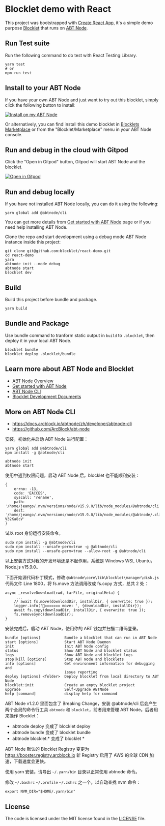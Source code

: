 
# Blocklet demo with React

This project was bootstrapped with [Create React App](https://github.com/facebook/create-react-app), it's a simple demo purpose [Blocklet](https://www.arcblock.io/en/blocklets) that runs on [ABT Node](https://www.arcblock.io/en/platform).

## Run Test suite

Run the following command to do test with React Testing Library.

```shell
yarn test
# or
npm run test
```

## Install to your ABT Node

If you have your own ABT Node and just want to try out this blocklet, simply click the following button to install:

[![Install on my ABT Node](https://raw.githubusercontent.com/blocklet/development-guide/main/assets/install_on_abtnode.svg)](https://install.arcblock.io/?action=blocklet-install&meta_url=https%3A%2F%2Fgithub.com%2Fjimboyeah%2Fabt-blocklet-demo%2Freleases%2Fdownload%2F1.0.0%2Fblocklet.json)

Or alternatively, you can find install this demo blocklet in [Blocklets Marketplace](https://blocklet.arcblock.io) or from the "Blocklet/Marketplace" menu in your ABT Node console. 


## Run and debug in the cloud with Gitpod

Click the "Open in Gitpod" button, Gitpod will start ABT Node and the blocklet.

[![Open in Gitpod](https://gitpod.io/button/open-in-gitpod.svg)](https://gitpod.io/#https://github.com/jimboyeah/abt-blocklet-demo)

## Run and debug locally

If you have not installed ABT Node locally, you can do it using the following: 
```shell
yarn global add @abtnode/cli
```
You can get more details from [Get started with ABT Node](https://www.arcblock.io/en/get-started) page or if you need help installing ABT Node. 

Clone the repo and start development using a debug mode ABT Node instance inside this project:
```shell
git clone git@github.com:blocklet/react-demo.git
cd react-demo
yarn
abtnode init --mode debug
abtnode start
blocklet dev
```

## Build

Build this project before bundle and package.

```shell
yarn build
```

## Bundle and Package 

Use bundle command to tranform static output in `build` to `.blocklet`, then deploy it in your local ABT Node.

```shell
blocklet bundle
blocklet deploy .blocklet/bundle
```


## Learn more about ABT Node and Blocklet

* [ABT Node Overview](https://docs.arcblock.io/en/abtnode/introduction/abtnode-overview)
* [Get started with ABT Node](https://www.arcblock.io/en/get-started)
* [ABT Node CLI](https://docs.arcblock.io/en/abtnode/developer/abtnode-cli)
* [Blocklet Development Documents](https://docs.arcblock.io/en/abtnode/developer/blocklet-spec)


## More on ABT Node CLI
- https://docs.arcblock.io/abtnode/zh/developer/abtnode-cli
- https://github.com/ArcBlock/abt-node

安装，初始化并启动 ABT Node 进行配置：

    yarn global add @abtnode/cli
    npm install -g @abtnode/cli

    abtnode init
    abtnode start

使用中遇到权限问题，启动 ABT Node 后，blocklet 也不能顺利安装：

    {
        errno: -13,
        code: 'EACCES',
        syscall: 'rename',
        path: '/home/jeango/.nvm/versions/node/v15.9.0/lib/node_modules/@abtnode/cli',
        dest: '/home/jeango/.nvm/versions/node/v15.9.0/lib/node_modules/@abtnode/.cli-V32Ka8cV'
    }

试以 root 身份运行安装命令。

    sudo npm install -g @abtnode/cli 
    sudo npm install --unsafe-perm=true -g @abtnode/cli
    sudo npm install --unsafe-perm=true --allow-root -g @abtnode/cli

以上安装方式对我的开发环境还是不起作用，系统是 Windows WSL Ubuntu，Node.js v15.9.0。

下面开始源代码补丁模式，修改 `@abtnode\core\lib\blocklet\manager\disk.js` 代码文件 Line 1800，将 fs.move 方法调用改成 fs.copy 方式，总共 2 处：

    async _resolveDownload(cwd, tarFile, originalMeta) {
         ...
        // await fs.move(downloadDir, installDir, { overwrite: true });
        logger.info('🚩======= move: ', {downloadDir, installDir});
        await fs.copy(downloadDir, installDir, { overwrite: true });
        fs.removeSync(downloadDir);
    }

安装完成后，启动 ABT Node，使用你的 ABT 钱包并扫描二维码登录。

    bundle [options]           Bundle a blocklet that can run in ABT Node
    start [options]            Start ABT Node Daemon
    init                       Init ABT Node config
    status                     Show ABT Node and blocklet status
    logs                       Show ABT Node and blocklet logs
    stop|kill [options]        Stop ABT Node and blocklets
    info [options]             Get environment information for debugging and
                               issue reporting
    deploy [options] <folder>  Deploy blocklet from local directory to ABT Node
    blocklet:init              Create an empty blocklet project
    upgrade                    Self-Upgrade ABTNode
    help [command]             display help for command

ABT Node v1.2.0 里面包含了 Breaking Change，安装 @abtnode/cli 后会产生两个全局的命令行工具 `abtnode` 和 `blocklet`，前者用来管理 ABT Node，后者用来操作 Blocklet：

- abtnode deploy 变成了 blocklet deploy
- abtnode bundle 变成了 blocklet bundle
- abtnode blocklet:* 变成了 blocklet *

ABT Node 默认的 Blocklet Registry 变更为 https://booster.registry.arcblock.io 新 Registry 启用了 AWS 的全球 CDN 加速，下载速度会更快。


使用 yarn 安装，请导出 `~/.yarn/bin` 目录以正常使用 abtnode 命令。

修改 `~/.bashrc` `~/.profile` `~/.zshrc` 之一个，以自动查找 nvm 命令：

    export NVM_DIR="$HOME/.yarn/bin"


## License

The code is licensed under the MIT license found in the
[LICENSE](LICENSE) file.

